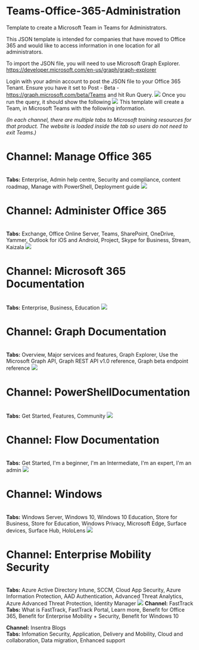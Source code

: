 # Teams-Office-365-Administration
Template to create a Microsoft Team in Teams for Administrators. 


This JSON template is intended for companies that have moved to Office 365 and would like to access information in one location for all administrators.

To import the JSON file, you will need to use Microsoft Graph Explorer. https://developer.microsoft.com/en-us/graph/graph-explorer

Login with your admin account to post the JSON file to your Office 365 Tenant. Ensure you have it set to Post - Beta - https://graph.microsoft.com/beta/Teams and hit Run Query.
![](images/Microsoft%20Graph%20Post.png)
Once you run the query, it should show the following
![](images/Microsoft%20Graph%20Post%20Successful.png)
This template will create a Team, in Microsoft Teams with the following information. 

<i >(In each channel, there are multiple tabs to Microsoft training resources for that product. The website is loaded inside the tab so users do not need to exit Teams.)</i>

# **Channel:** Manage Office 365
<br />**Tabs:** Enterprise, Admin help centre, Security and compliance, content roadmap, Manage with PowerShell, Deployment guide
![](images/Manage%20Office%20365.png)
# **Channel:** Administer Office 365
<br />**Tabs:** Exchange, Office Online Server, Teams, SharePoint, OneDrive, Yammer, Outlook for iOS and Android, Project, Skype for Business, Stream, Kaizala
![](images/Administer%20Office%20365.png)
# **Channel:** Microsoft 365 Documentation
<br />**Tabs:** Enterprise, Business, Education
![](images/Microsoft%20365%20Documentation.png)
# **Channel:** Graph Documentation
<br />**Tabs:** Overview, Major services and features, Graph Explorer, Use the Microsoft Graph API, Graph REST API v1.0 reference, Graph beta endpoint reference
![](images/Graph%20Documentation.png)
# **Channel:** PowerShellDocumentation
<br />**Tabs:** Get Started, Features, Community
![](images/PowerShell%20Documentation.png)
# **Channel:** Flow Documentation
<br />**Tabs:** Get Started, I'm a beginner, I'm an Intermediate, I'm an expert, I'm an admin
![](images/Flow%20Documentation.png)
# **Channel:** Windows 
<br />**Tabs:** Windows Server, Windows 10, Windows 10 Education, Store for Business, Store for Education, Windows Privacy, Microsoft Edge, Surface devices, Surface Hub, HoloLens
![](images/Windows.png)
# **Channel:** Enterprise Mobility Security
<br />**Tabs:** Azure Active Directory Intune, SCCM, Cloud App Security, Azure Information Protection, AAD Authentication, Advanced Threat Analytics, Azure Advanced Threat Protection, Identity Manager
![](images/Enterprise%20Mobility%20Security.png)
**Channel:** FastTrack
<br />**Tabs:** What is FastTrack, FastTrack Portal, Learn more, Benefit for Office 365, Benefit for Enterprise Mobility + Security, Benefit for Windows 10

**Channel:** Insentra Blogs
<br />**Tabs:** Infomation Security, Application, Delivery and Mobility, Cloud and collaboration, Data migration, Enhanced support
